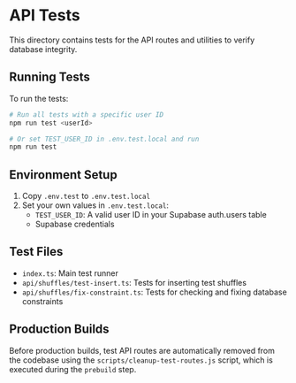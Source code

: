# API Tests

This directory contains tests for the API routes and utilities to verify database integrity.

## Running Tests

To run the tests:

```bash
# Run all tests with a specific user ID
npm run test <userId>

# Or set TEST_USER_ID in .env.test.local and run
npm run test
```

## Environment Setup

1. Copy `.env.test` to `.env.test.local`
2. Set your own values in `.env.test.local`:
   - `TEST_USER_ID`: A valid user ID in your Supabase auth.users table
   - Supabase credentials

## Test Files

- `index.ts`: Main test runner
- `api/shuffles/test-insert.ts`: Tests for inserting test shuffles
- `api/shuffles/fix-constraint.ts`: Tests for checking and fixing database constraints

## Production Builds

Before production builds, test API routes are automatically removed from the codebase using the `scripts/cleanup-test-routes.js` script, which is executed during the `prebuild` step. 